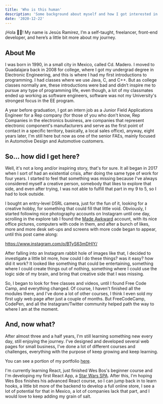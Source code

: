 ```yaml
---
title: 'Who is this human'
description: 'Some background about myself and how I got interested in web development'
date: '2020-12-22'
---
```


¡Hola 👋🏼!
My name is Jesús Ramirez, I’m a self-taught, freelancer, front-end developer, and here’s a little bit more about my journey.

## About Me

I was born in 1990, in a small city in Mexico, called Cd. Madero. I moved to Guadalajara back in 2008 for college, where I got my undergrad degree in Electronic Engineering, and this is where I had my first introductions to programming. I had classes where we use Java, C, and C++. But as college classes normally are, these introductions were bad and didn’t inspire me to pursue any type of programming life, even though, a lot of my classmates ended up working as software engineers, software was not my University's strongest focus in the EE program.

A year before graduation, I got an intern job as a Junior Field Applications Engineer for a Rep company (for those of you who don't know, Rep Companies in the electronics business, are companies that represent electronic component's manufacturers and serve as the first point of contact in a specific territory, basically, a local sales office), anyway, eight years later, I'm still here but now as one of the senior FAEs, mainly focused in Automotive Design and Automotive customers.

## So... how did I get here?

Well, it's not a long and/or inspiring story, that's for sure. It all began in 2017 when I sort of had an existential crisis, after doing the same type of work for four years. I started to feel that something was missing because I've always considered myself a creative person, somebody that likes to explore that side, and even after trying, I was not able to fulfill that part in my 9 to 5, so I had to look outside.

I bought an entry-level DSRL camera, just for the fun of it, looking for a creative hobby, for something that could fill that little void. Obviously, I started following nice photography accounts on Instagram until one day, scrolling in the explore tab I found the [Made Awkward](https://www.instagram.com/madeawkward/) account, with its nice office pictures, computers with code in them, and after a bunch of likes, more and more desk set-ups and screens with more code began to appear, until this post came along:

https://www.instagram.com/p/BTyS63mDHlY/

After falling into an Instagram rabbit hole of images like that, I decided to investigate a little bit more, how could I do these things? was it easy? how did it work? It looked like something that could be entertaining, something where I could create things out of nothing, something where I could use the logic side of my brain, and bring that creative side that I was missing.

So, I began to look for free classes and videos, until I found Free Code Camp, and everything changed. Of course, I haven't finished all the modules there, and I've done a lot of other courses, I think I even sold my first ugly web page after just a couple of months. But FreeCodeCamp, CodePen, and all the Instagram/Twitter community helped path the way to where I am at the moment.

## And, now what?

After almost three and a half years, I'm still learning something new every day, still enjoying the journey. I've designed and developed several web pages for small business, I've done a lot of different courses and challenges, everything with the purpose of keep growing and keep learning.

You can see a portion of my portfolio [here](https://jesusrmz.com/).

I'm currently learning React, just finished Wes Bos's beginner course and I'm developing my first React App, a [Star Wars SPA](https://starwarsspa.netlify.app/#/). After this, I'm hoping Wes Bos finishes his advanced React course, so I can jump back in to learn hooks, a little bit more of the backend to develop a full online store, I see a lot of potential for that in Mexico, a lot of companies lack that part, and I would love to keep adding my grain of salt.
